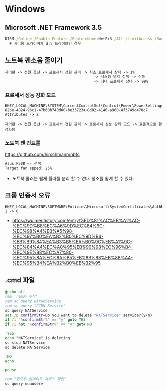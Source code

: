 # Windows

## Microsoft .NET Framework 3.5
```cmd
DISM /Online /Enable-Feature /FeatureName:NetFx3 /All /LimitAccess /Source:d:\sources\sxs
  # 시디롬 드라이버가 d:\ 드라이브인 경우
```

## 노트북 펜소음 줄이기
```cmd
제어판 -> 전원 옵션 -> 프로세서 전원 관리 -> 최소 프로세서 상태 -> 1%
                                        -> 시스템 냉각 정책 -> 수동
                                        -> 최대 프로세서 상태 -> 99%
```

### 프로세서 성능 강화 모드
```registry
HKEY_LOCAL_MACHINE\SYSTEM\CurrentControlSet\Control\Power\PowerSettings\54533251-82be-4824-96c1-47b60b740d00\be337238-0d82-4146-a960-4f3749d470c7
Attributes -> 2

제어판 -> 전원 옵션 -> 프로세서 전원 관리 -> 프로세서 성능 강화 모드 -> 효율적으로 활성화됨
```

### 노트북 펜 컨트롤
https://github.com/hirschmann/nbfc
```cmd
Asus F5SR <- 선택
Target fan spped: 25%
```
* 노트북 쿨러는 쉽게 휠러를 분리 할 수 있다. 청소를 쉽게 할 수 있다.

## 크롬 인증서 오류
```regedit
HKEY_LOCAL_MACHINE\SOFTWARE\Policies\Microsoft\SystemCertificates\AuthRoot
1 -> 0
```
* https://wuimer.tistory.com/entry/%ED%81%AC%EB%A1%AC-%EC%9D%B8%EC%A6%9D%EC%84%9C-%EC%98%A4%EB%A5%98-%EC%97%B0%EA%B2%B0%EC%9D%B4-%EB%B9%84%EA%B3%B5%EA%B0%9C%EB%A1%9C-%EC%84%A4%EC%A0%95%EB%90%98%EC%96%B4-%EC%9E%88%EC%A7%80-%EC%95%8A%EC%8A%B5%EB%8B%88%EB%8B%A4-%ED%95%B4%EA%B2%B0%EB%B2%95

<!--
## 최고의 성능
```cmd
powercfg -duplicatescheme e9a42b02-d5df-448d-aa00-03f14749eb61
```

## 백그라운드 앱 끄기
```
개인 정보 설정 -> 백그라운드 앱
```
-->

## .cmd 파일
```cmd
@echo off
rem 'rem은 주석'
rem sc query wiredService
rem sc query "CCDN Service"
sc query NATService
set /p confirmStr=Do you want to delete "NATService" service?(y/n)
if /i "%confirmStr%" == "y" goto YES
if /i not "%confirmStr%" == "y" goto NO

:YES
echo "NATService" is deleting
sc stop NATService
sc delete NATService

:NO
echo.

pause

rem "윈도우 업데이트 서비스 확인"
sc query wuauserv
```
